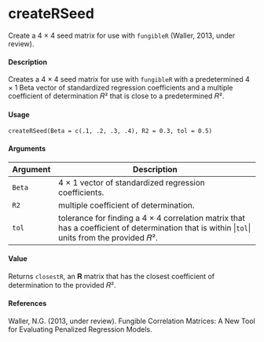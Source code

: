 createRSeed
===========

Create a 4 × 4 seed matrix for use with `fungibleR` (Waller, 2013, under review).

#### Description
Creates a 4 × 4 seed matrix for use with `fungibleR` with a predetermined 4 × 1 Beta vector of standardized regression coefficients and a multiple coefficient of determination 𝑅² that is close to a predetermined 𝑅².

#### Usage
`createRSeed(Beta = c(.1, .2, .3, .4), R2 = 0.3, tol = 0.5)`

#### Arguments
| Argument | Description                                                                       |
| -------- | --------------------------------------------------------------------------------- |
| `Beta`   | 4 × 1 vector of standardized regression coefficients.                             |
| `R2`     | multiple coefficient of determination.                                            |
| `tol`    | tolerance for finding a 4 × 4 correlation matrix that has a coefficient of determination that is within \|`tol`\| units from the provided 𝑅². |

#### Value
Returns `closestR`, an 𝐑 matrix that has the closest coefficient of determination to the provided 𝑅².

#### References
Waller, N.G. (2013, under review). Fungible Correlation Matrices: A New Tool for Evaluating Penalized Regression Models.
